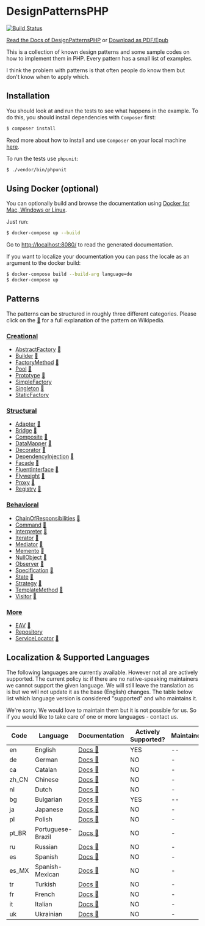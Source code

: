 # DesignPatternsPHP

[![Build Status](https://github.com/DesignPatternsPHP/DesignPatternsPHP/workflows/CI/badge.svg)](https://github.com/DesignPatternsPHP/DesignPatternsPHP/actions)

[Read the Docs of DesignPatternsPHP](http://designpatternsphp.readthedocs.org)
or [Download as PDF/Epub](https://readthedocs.org/projects/designpatternsphp/downloads/)

This is a collection of known design patterns and some sample codes on how to implement them in PHP. Every pattern has a small list of examples.

I think the problem with patterns is that often people do know them but don't know when to apply which.

## Installation
You should look at and run the tests to see what happens in the example.
To do this, you should install dependencies with `Composer` first:

```bash
$ composer install
```

Read more about how to install and use `Composer` on your local machine [here](https://getcomposer.org/doc/00-intro.md#installation-linux-unix-osx).

To run the tests use `phpunit`:

```bash
$ ./vendor/bin/phpunit
```

## Using Docker (optional)

You can optionally build and browse the documentation using [Docker for Mac, Windows or Linux](https://docs.docker.com/compose/install/).

Just run:

```bash
$ docker-compose up --build
```

Go to [http://localhost:8080/](http://localhost:8080/) to read the generated documentation.

If you want to localize your documentation you can pass the locale as an argument to the docker build:

```bash
$ docker-compose build --build-arg language=de
$ docker-compose up
```

## Patterns

The patterns can be structured in roughly three different categories. Please click on the [:notebook:](http://en.wikipedia.org/wiki/Software_design_pattern) for a full explanation of the pattern on Wikipedia.

### [Creational](Creational)

* [AbstractFactory](Creational/AbstractFactory) [:notebook:](http://en.wikipedia.org/wiki/Abstract_factory_pattern)
* [Builder](Creational/Builder) [:notebook:](http://en.wikipedia.org/wiki/Builder_pattern)
* [FactoryMethod](Creational/FactoryMethod) [:notebook:](http://en.wikipedia.org/wiki/Factory_method_pattern)
* [Pool](Creational/Pool) [:notebook:](http://en.wikipedia.org/wiki/Object_pool_pattern)
* [Prototype](Creational/Prototype) [:notebook:](http://en.wikipedia.org/wiki/Prototype_pattern)
* [SimpleFactory](Creational/SimpleFactory)
* [Singleton](Creational/Singleton) [:notebook:](http://en.wikipedia.org/wiki/Singleton_pattern)
* [StaticFactory](Creational/StaticFactory)

### [Structural](Structural)

* [Adapter](Structural/Adapter) [:notebook:](http://en.wikipedia.org/wiki/Adapter_pattern)
* [Bridge](Structural/Bridge) [:notebook:](http://en.wikipedia.org/wiki/Bridge_pattern)
* [Composite](Structural/Composite) [:notebook:](http://en.wikipedia.org/wiki/Composite_pattern)
* [DataMapper](Structural/DataMapper) [:notebook:](http://en.wikipedia.org/wiki/Data_mapper_pattern)
* [Decorator](Structural/Decorator) [:notebook:](http://en.wikipedia.org/wiki/Decorator_pattern)
* [DependencyInjection](Structural/DependencyInjection) [:notebook:](http://en.wikipedia.org/wiki/Dependency_injection)
* [Facade](Structural/Facade) [:notebook:](http://en.wikipedia.org/wiki/Facade_pattern)
* [FluentInterface](Structural/FluentInterface) [:notebook:](http://en.wikipedia.org/wiki/Fluent_interface)
* [Flyweight](Structural/Flyweight) [:notebook:](https://en.wikipedia.org/wiki/Flyweight_pattern)
* [Proxy](Structural/Proxy) [:notebook:](http://en.wikipedia.org/wiki/Proxy_pattern)
* [Registry](Structural/Registry) [:notebook:](http://en.wikipedia.org/wiki/Service_locator_pattern)

### [Behavioral](Behavioral)

* [ChainOfResponsibilities](Behavioral/ChainOfResponsibilities) [:notebook:](http://en.wikipedia.org/wiki/Chain_of_responsibility_pattern)
* [Command](Behavioral/Command) [:notebook:](http://en.wikipedia.org/wiki/Command_pattern)
* [Interpreter](Behavioral/Interpreter) [:notebook:](https://en.wikipedia.org/wiki/Interpreter_pattern)  
* [Iterator](Behavioral/Iterator) [:notebook:](http://en.wikipedia.org/wiki/Iterator_pattern)
* [Mediator](Behavioral/Mediator) [:notebook:](http://en.wikipedia.org/wiki/Mediator_pattern)
* [Memento](Behavioral/Memento) [:notebook:](http://en.wikipedia.org/wiki/Memento_pattern)
* [NullObject](Behavioral/NullObject) [:notebook:](http://en.wikipedia.org/wiki/Null_Object_pattern)
* [Observer](Behavioral/Observer) [:notebook:](http://en.wikipedia.org/wiki/Observer_pattern)
* [Specification](Behavioral/Specification) [:notebook:](http://en.wikipedia.org/wiki/Specification_pattern)
* [State](Behavioral/State) [:notebook:](http://en.wikipedia.org/wiki/State_pattern)
* [Strategy](Behavioral/Strategy) [:notebook:](http://en.wikipedia.org/wiki/Strategy_pattern)
* [TemplateMethod](Behavioral/TemplateMethod) [:notebook:](http://en.wikipedia.org/wiki/Template_method_pattern)
* [Visitor](Behavioral/Visitor) [:notebook:](http://en.wikipedia.org/wiki/Visitor_pattern)

### [More](More)

* [EAV](More/EAV) [:notebook:](https://en.wikipedia.org/wiki/Entity%E2%80%93attribute%E2%80%93value_model)
* [Repository](More/Repository)
* [ServiceLocator](More/ServiceLocator) [:notebook:](http://en.wikipedia.org/wiki/Service_locator_pattern)


## Localization & Supported Languages
  The following languages are currently available. However not all are actively supported. 
  The current policy is: if there are no native-speaking maintainers we cannot support the given language. 
  We will still leave the translation as is but we will not update it as the base (English) changes.
  The table below list which language version is considered "supported" and who maintains it.

  We're sorry. We would love to maintain them but it is not possible for us. So if you would like to take care
  of one or more languages - contact us.

| Code  | Language  |    Documentation   |  Actively Supported?  | Maintainer |
| ------------------|-------------|------|-----------------------|------------|
| en    | English   | [Docs :notebook:](https://designpatternsphp.readthedocs.io/en/latest/README.html) | YES | -- |
| de    | German    | [Docs :notebook:](https://designpatternsphp.readthedocs.io/de/latest/README.html) | NO | - |
| ca    | Catalan   | [Docs :notebook:](https://designpatternsphp.readthedocs.io/ca/latest/README.html) | NO | - |
| zh_CN | Chinese   | [Docs :notebook:](https://designpatternsphp.readthedocs.io/zh_CN/latest/README.html) | NO | - |
| nl    | Dutch     | [Docs :notebook:](https://designpatternsphp.readthedocs.io/nl/latest/README.html) | NO | - |
| bg    | Bulgarian | [Docs :notebook:](https://designpatternsphp.readthedocs.io/bg/latest/README.html) | YES | -- |
| ja    | Japanese  | [Docs :notebook:](https://designpatternsphp.readthedocs.io/ja/latest/README.html) | NO | - |
| pl    | Polish    | [Docs :notebook:](https://designpatternsphp.readthedocs.io/pl/latest/README.html) | NO | - |
| pt_BR | Portuguese-Brazil | [Docs :notebook:](https://designpatternsphp.readthedocs.io/pt_BR/latest/README.html) | NO | - |
| ru    | Russian   | [Docs :notebook:](https://designpatternsphp.readthedocs.io/ru/latest/README.html) | NO | - |
| es    | Spanish   | [Docs :notebook:](https://designpatternsphp.readthedocs.io/es/latest/README.html) | NO | - |
| es_MX | Spanish-Mexican | [Docs :notebook:](https://designpatternsphp.readthedocs.io/es_MX/latest/README.html) | NO | - |
| tr    | Turkish   | [Docs :notebook:](https://designpatternsphp.readthedocs.io/tr/latest/README.html) | NO | - |
| fr    | French | [Docs :notebook:](https://designpatternsphp.readthedocs.io/fr/latest/README.html) | NO | - |
| it    | Italian | [Docs :notebook:](https://designpatternsphp.readthedocs.io/it/latest/README.html) | NO | - |
| uk    | Ukrainian | [Docs :notebook:](https://designpatternsphp.readthedocs.io/uk/latest/README.html)    | NO | - |
